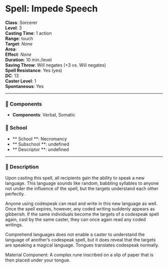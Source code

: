 
# Spell: Impede Speech
**Class**: Sorcerer  
**Level**: 3  
**Casting Time**: 1 action  
**Range**: touch  
**Target**: _None_  
**Area**:   
**Effect**: _None_  
**Duration**: 10 min./level  
**Saving Throw**: Will negates (+3 vs. Will negates)  
**Spell Resistance**: Yes (yes)  
**DC**: 13  
**Caster Level**: 1  
**Spontaneous**: Yes

---

### 🔮 Components
- **Components**: Verbal, Somatic

### 🏫 School
- ** School **: Necromancy
- ** Subschool **: undefined
- ** Descriptor **: undefined
---

### 📜 Description
Upon casting this spell, all recipients gain the ability to speak a new language. This language sounds like random, babbling syllables to anyone not under the influence of the spell, but the targets understand each other perfectly.

Anyone using codespeak can read and write in this new language as well. Once the spell expires, however, any coded writing suddenly appears as gibberish. If the same individuals become the targets of a codespeak spell again, cast by the same caster, they can once again read any coded writings.

Comprehend languages does not enable a caster to understand the language of another’s codespeak spell, but it does reveal that the targets are
speaking a magical language. Tongues translates codespeak normally.

Material Component:  A complex rune inscribed on a slip of paper that is then placed under your tongue.

